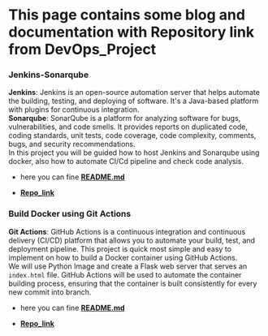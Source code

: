 # This page contains some blog and documentation with Repository link from DevOps_Project

### Jenkins-Sonarqube  
**Jenkins**: Jenkins is an open-source automation server that helps automate the building, testing, and deploying of software. It's a Java-based platform with plugins for continuous integration.  
**Sonarqube**: SonarQube is a platform for analyzing software for bugs, vulnerabilities, and code smells. It provides reports on duplicated code, coding standards, unit tests, code coverage, code complexity, comments, bugs, and security recommendations.  
In this project you will be guided how to host Jenkins and Sonarqube using docker, also how to automate CI/Cd pipeline and check code analysis.

* here you can fine [**README.md**](https://github.com/botlaram/devops_projects/blob/jenkins-sonarqube/README.md)

* [**Repo_link**](https://github.com/botlaram/devops_projects/blob/jenkins-sonarqube/)

### Build Docker using Git Actions
**Git Actions**: GitHub Actions is a continuous integration and continuous delivery (CI/CD) platform that allows you to automate your build, test, and deployment pipeline.
This project is quick most simple and easy to implement on how to build a Docker container using GitHub Actions.  
We will use Python Image and create a Flask web server that serves an `index.html` file. GitHub Actions will be used to automate the container building process, ensuring that the container is built consistently for every new commit into branch.

* here you can fine [**README.md**](https://github.com/botlaram/devops_projects/blob/docker-img-gitaction/README.md)

* [**Repo_link**](https://github.com/botlaram/devops_projects/blob/docker-img-gitaction/)
